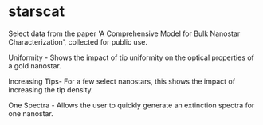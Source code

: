 # starscat
Select data from the paper 'A Comprehensive Model for Bulk Nanostar Characterization', collected for public use.

Uniformity - 
  Shows the impact of tip uniformity on the optical properties of a gold nanostar.
 
Increasing Tips-
  For a few select nanostars, this shows the impact of increasing the tip density.

One Spectra - 
  Allows the user to quickly generate an extinction spectra for one nanostar.
